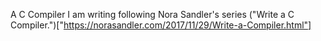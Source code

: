 A C Compiler I am writing following Nora Sandler's series ("Write a C Compiler.")["https://norasandler.com/2017/11/29/Write-a-Compiler.html"]
